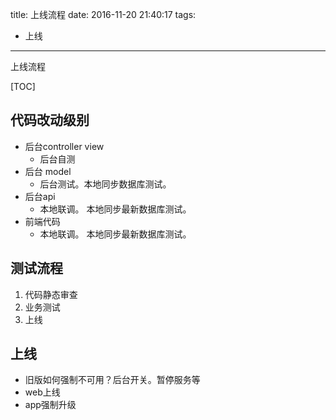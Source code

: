 title: 上线流程
date: 2016-11-20 21:40:17
tags: 
- 上线
---

上线流程
<!--more-->

[TOC]
## 代码改动级别
-  后台controller view
    - 后台自测
- 后台 model
    - 后台测试。本地同步数据库测试。
- 后台api 
    - 本地联调。 本地同步最新数据库测试。
- 前端代码
    - 本地联调。 本地同步最新数据库测试。
## 测试流程
1. 代码静态审查
2. 业务测试
3. 上线
## 上线
- 旧版如何强制不可用？后台开关。暂停服务等
- web上线
- app强制升级
